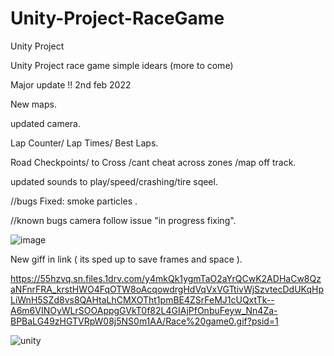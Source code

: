# Unity-Project-RaceGame
Unity Project

Unity Project race game simple idears (more to come)

Major update !! 2nd feb 2022

New maps.

updated camera.

Lap Counter/
Lap Times/
Best Laps.

Road Checkpoints/ to Cross /cant cheat across zones /map off track.

updated sounds to play/speed/crashing/tire sqeel.

//bugs
Fixed: smoke particles .

//known bugs
camera follow issue "in progress fixing".

![image](https://user-images.githubusercontent.com/24589212/152156984-8dd6ebfe-ce02-4fa7-8f0c-490a0604ca5c.png)


New giff in link ( its sped up to save frames and space ).

https://55hzvq.sn.files.1drv.com/y4mkQk1ygmTaO2aYrQCwK2ADHaCw8QzaNFnrFRA_krstHWO4FqOTW8oAcqowdrgHdVqVxVGTtivWjSzvtecDdUKqHpLiWnH5SZd8vs8QAHtaLhCMXOTht1pmBE4ZSrFeMJ1cUQxtTk--A6m6VINOyWLrSOOAppgGVkT0f82L4GIAjPfOnbuFeyw_Nn4Za-BPBaLG49zHGTVRpW08j5NS0m1AA/Race%20game0.gif?psid=1



![unity](https://user-images.githubusercontent.com/24589212/127258008-be0f9262-ba9e-4049-b22b-df84aaeeed46.gif)
